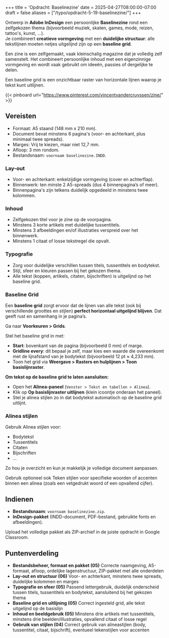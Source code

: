 +++
title = 'Opdracht: Baselinezine'
date = 2025-04-27T08:00:00-07:00
draft = false
aliases = ["/typo/opdracht-5-19-baselinezine/"]
+++

Ontwerp in **Adobe InDesign** een persoonlijke **Baselinezine** rond een zelfgekozen thema (bijvoorbeeld muziek, skaten, games, mode, reizen, tattoo's, kunst, ...).  
Je combineert **creatieve vormgeving** met een **duidelijke structuur**: alle tekstlijnen moeten netjes uitgelijnd zijn op een **baseline grid**.

Een zine is een zelfgemaakt, vaak kleinschalig magazine dat je volledig zelf samenstelt. Het combineert persoonlijke inhoud met een eigenzinnige vormgeving en wordt vaak gebruikt om ideeën, passies of dergelijke te delen.

Een baseline grid is een onzichtbaar raster van horizontale lijnen waarop je tekst kunt uitlijnen.

{{< pinboard url="https://www.pinterest.com/vincentvandercruyssen/zine/" >}}

## Vereisten

- Formaat: A5 staand (148 mm x 210 mm).
- Document bevat minstens 6 pagina's (voor- en achterkant, plus minimaal twee spreads).
- Marges: Vrij te kiezen, maar niet 12,7 mm. 
- Afloop: 3 mm rondom.
- Bestandsnaam: `voornaam baselinezine.INDD`.

### Lay-out

- Voor- en achterkant: enkelzijdige vormgeving (cover en achterflap).
- Binnenwerk: ten minste 2 A5-spreads (dus 4 binnenpagina’s of meer).
- Binnenpagina's zijn telkens duidelijk opgedeeld in minstens twee kolommen.

### Inhoud

- Zelfgekozen titel voor je zine op de voorpagina.
- Minstens 3 korte artikels met duidelijke tussentitels.
- Minstens 3 afbeeldingen en/of illustraties verspreid over het binnenwerk.
- Minstens 1 citaat of losse tekstregel die opvalt.

### Typografie

- Zorg voor duidelijke verschillen tussen titels, tussentitels en bodytekst.
- Stijl, sfeer en kleuren passen bij het gekozen thema.
- Alle tekst (koppen, artikels, citaten, bijschriften) is uitgelijnd op het baseline grid.

### Baseline Grid

Een **baseline grid** zorgt ervoor dat de lijnen van alle tekst (ook bij verschillende groottes en stijlen) **perfect horizontaal uitgelijnd blijven**. Dat geeft rust en samenhang in je pagina’s.

Ga naar **Voorkeuren > Grids**.

Stel het baseline grid in met:
- **Start**: bovenkant van de pagina (bijvoorbeeld 0 mm) of marge.
- **Gridline every**: dit bepaal je zelf, maar kies een waarde die overeenkomt met de lijnafstand van je bodytekst (bijvoorbeeld 12 pt ≈ 4,233 mm).
- Toon het grid via **Weergave > Rasters en hulplijnen > Toon basislijnraster**.

**Om tekst op de baseline grid te laten aansluiten:**

- Open het **Alinea-paneel** (`Venster > Tekst en tabellen > Alinea`).
- Klik op **Op basislijnraster uitlijnen** (klein icoontje onderaan het paneel).
- Stel je alinea stijlen zo in dat bodytekst automatisch op de baseline grid uitlijnt.

### Alinea stijlen

Gebruik Alinea stijlen voor: 

- Bodytekst
- Tussentitels
- Citaten
- Bijschriften
- ...

Zo hou je overzicht en kun je makkelijk je volledige document aanpassen.

Gebruik optioneel ook Teken stijlen voor specifieke woorden of accenten binnen een alinea (zoals een vetgedrukt woord of een opvallend cijfer).

## Indienen

- **Bestandsnaam**: `voornaam baselinezine.zip`.
- **InDesign-pakket** (INDD-document, PDF-bestand, gebruikte fonts en afbeeldingen).

Upload het volledige pakket als ZIP-archief in de juiste opdracht in Google Classroom.

## Puntenverdeling

* **Bestandsbeheer, formaat en pakket (05)** Correcte naamgeving, A5-formaat, afloop, ordelijke lagenstructuur, ZIP-pakket met alle onderdelen
* **Lay-out en structuur (06)** Voor- en achterkant, minstens twee spreads, duidelijke kolommen en marges
* **Typografie en sfeer (05)** Passend lettergebruik, duidelijk onderscheid tussen titels, tussentitels en bodytekst, aansluitend bij het gekozen thema
* **Baseline grid en uitlijning (05)** Correct ingesteld grid, alle tekst uitgelijnd op de basislijn
* **Inhoud en beeldgebruik (05)** Minstens drie artikels met tussentitels, minstens drie beelden/illustraties, opvallend citaat of losse regel
* **Gebruik van stijlen (04)** Correct gebruik van alineastijlen (body, tussentitel, citaat, bijschrift), eventueel tekenstijlen voor accenten